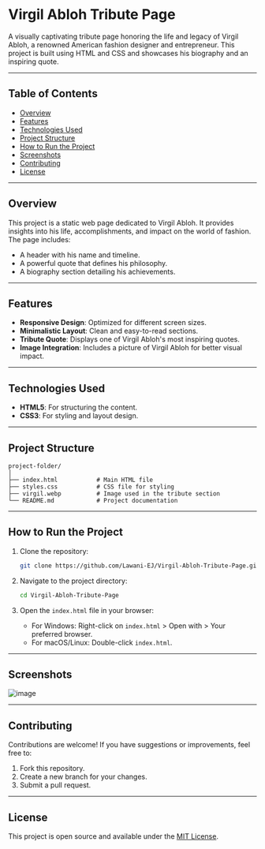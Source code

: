 # **Virgil Abloh Tribute Page**

A visually captivating tribute page honoring the life and legacy of Virgil Abloh, a renowned American fashion designer and entrepreneur. This project is built using HTML and CSS and showcases his biography and an inspiring quote.

---

## **Table of Contents**

- [Overview](#overview)
- [Features](#features)
- [Technologies Used](#technologies-used)
- [Project Structure](#project-structure)
- [How to Run the Project](#how-to-run-the-project)
- [Screenshots](#screenshots)
- [Contributing](#contributing)
- [License](#license)

---

## **Overview**

This project is a static web page dedicated to Virgil Abloh. It provides insights into his life, accomplishments, and impact on the world of fashion. The page includes:
- A header with his name and timeline.
- A powerful quote that defines his philosophy.
- A biography section detailing his achievements.

---

## **Features**

- **Responsive Design**: Optimized for different screen sizes.
- **Minimalistic Layout**: Clean and easy-to-read sections.
- **Tribute Quote**: Displays one of Virgil Abloh's most inspiring quotes.
- **Image Integration**: Includes a picture of Virgil Abloh for better visual impact.

---

## **Technologies Used**

- **HTML5**: For structuring the content.
- **CSS3**: For styling and layout design.

---

## **Project Structure**

```
project-folder/
│
├── index.html           # Main HTML file
├── styles.css           # CSS file for styling
├── virgil.webp          # Image used in the tribute section
└── README.md            # Project documentation
```

---

## **How to Run the Project**

1. Clone the repository:
   ```bash
   git clone https://github.com/Lawani-EJ/Virgil-Abloh-Tribute-Page.git
   ```

2. Navigate to the project directory:
   ```bash
   cd Virgil-Abloh-Tribute-Page
   ```

3. Open the `index.html` file in your browser:
   - For Windows: Right-click on `index.html` > Open with > Your preferred browser.
   - For macOS/Linux: Double-click `index.html`.

---

## **Screenshots**

![image](https://github.com/user-attachments/assets/b3426d25-b3ea-40e3-bce9-e170fe6856e4)


---

## **Contributing**

Contributions are welcome! If you have suggestions or improvements, feel free to:
1. Fork this repository.
2. Create a new branch for your changes.
3. Submit a pull request.

---

## **License**

This project is open source and available under the [MIT License](./LICENSE).
